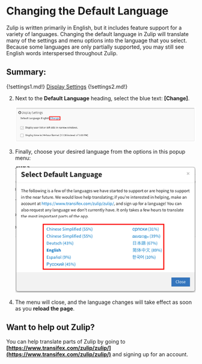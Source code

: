# Changing the Default Language

Zulip is written primarily in English, but it includes feature support for a variety of languages. Changing the default language in Zulip will translate many of the settings and menu options into the language that you select. Because some languages are only partially supported,  you may still see English words interspersed throughout Zulip.

## Summary:

{!settings1.md!} [Display Settings](/#settings/display-settings)
{!settings2.md!}

2. Next to the **Default Language** heading, select the blue text: **[Change]**.

    ![Display Settings Menu](/static/images/help/settings-section.png)

3. Finally, choose your desired language from the options in this popup menu:

    ![Change Default Language Menu](/static/images/help/change-default-language-menu.png)

4. The menu will close, and the language changes will take effect as soon as you **reload the page**.

## Want to help out Zulip?

You can help translate parts of Zulip by going to **[https://www.transifex.com/zulip/zulip/](https://www.transifex.com/zulip/zulip/)** and signing up for an account.
